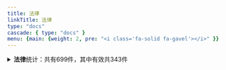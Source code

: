```yaml
---
title: 法律
linkTitle: 法律
type: "docs"
cascade: { type: "docs" }
menu: {main: {weight: 2, pre: "<i class='fa-solid fa-gavel'></i>" }}
---
```


<details class="doc-details">
<summary><strong>法律</strong>统计：共有699件，其中有效共343件</summary>
{{% pageinfo %}}

**法律**说明：

根据宪法规定制定的规范性文件，也叫“普通法律”。

全国人民代表大会和全国人民代表大会常务委员会根据宪法规定行使国家立法权。

《立法法》**第十一条** 下列事项只能制定法律：

（一）国家主权的事项；

（二）各级人民代表大会、人民政府、监察委员会、人民法院和人民检察院的产生、组织和职权；

（三）民族区域自治制度、特别行政区制度、基层群众自治制度；

（四）犯罪和刑罚；

（五）对公民政治权利的剥夺、限制人身自由的强制措施和处罚；

（六）税种的设立、税率的确定和税收征收管理等税收基本制度；

（七）对非国有财产的征收、征用；

（八）民事基本制度；

（九）基本经济制度以及财政、海关、金融和外贸的基本制度；

（十）诉讼制度和仲裁基本制度；

（十一）必须由全国人民代表大会及其常务委员会制定法律的其他事项。

---

**法律** 相关文本共有699件，其中：

- 尚未生效: 8
- 有效: 343
- 已修改: 127
- 已废止: 19
- 未知: 202

{{% /pageinfo %}}
</details>
